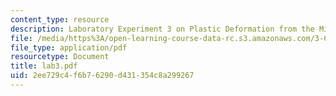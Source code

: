 ```yaml
---
content_type: resource
description: Laboratory Experiment 3 on Plastic Deformation from the Micro- to Nanoscale.
file: /media/https%3A/open-learning-course-data-rc.s3.amazonaws.com/3-032-mechanical-behavior-of-materials-fall-2007/2ee729c4f6b76290d431354c8a299267_lab3.pdf
file_type: application/pdf
resourcetype: Document
title: lab3.pdf
uid: 2ee729c4-f6b7-6290-d431-354c8a299267
---
```

